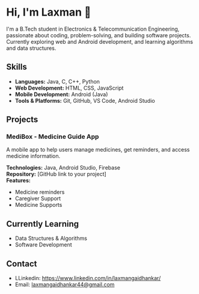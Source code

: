 # Hi, I'm Laxman 👋
I'm a B.Tech student in Electronics & Telecommunication Engineering, passionate about coding, problem-solving, and building software projects. Currently exploring web and Android development, and learning algorithms and data structures.


## Skills
- **Languages:** Java, C, C++, Python
- **Web Development:** HTML, CSS, JavaScript
- **Mobile Development:** Android (Java)
- **Tools & Platforms:** Git, GitHub, VS Code, Android Studio


## Projects

### MediBox - Medicine Guide App
A mobile app to help users manage medicines, get reminders, and access medicine information.

**Technologies:** Java, Android Studio, Firebase  
**Repository:** [GitHub link to your project]  
**Features:**
- Medicine reminders
- Caregiver Support
- Medicine Supports 


## Currently Learning
- Data Structures & Algorithms
- Software Development

## Contact
- LLinkedin: https://www.linkedin.com/in/laxmangaidhankar/
- Email: laxmangaidhankar44@gmail.com


